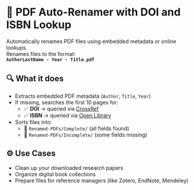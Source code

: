# 📄 PDF Auto-Renamer with DOI and ISBN Lookup
Automatically renames PDF files using embedded metadata or online lookups.  
Renames files to the format:  
**`AuthorLastName - Year - Title.pdf`**

## 🔍 What it does
- Extracts embedded PDF metadata (`Author`, `Title`, `Year`)
- If missing, searches the first 10 pages for:
  - ✅ **DOI** → queried via [CrossRef](https://www.crossref.org/)
  - ✅ **ISBN** → queried via [Open Library](https://openlibrary.org/dev/docs/api/books)
- Sorts files into:
  - 📂 `Renamed-PDFs/Complete/` (all fields found)
  - 📂 `Renamed-PDFs/Incomplete/` (some fields missing)

## ⚙️ Use Cases
- Clean up your downloaded research papers
- Organize digital book collections
- Prepare files for reference managers (like Zotero, EndNote, Mendeley)
